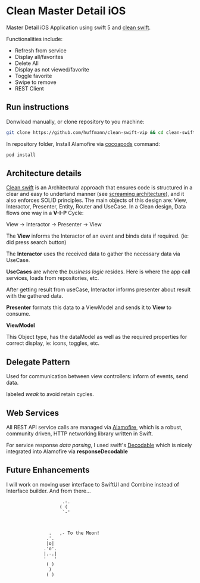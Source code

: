 # Clean Master Detail iOS 

Master Detail iOS Application using swift 5 and [clean swift](https://clean-swift.com).

Functionalities include:
* Refresh from service
* Display all/favorites
* Delete All
* Display as not viewed/favorite
* Toggle favorite
* Swipe to remove
* REST Client

## Run instructions
Donwload manually, or clone repository to you machine:

 ```bash
git clone https://github.com/huffmann/clean-swift-vip && cd clean-swift-vip
```
 
 In repository folder, Install Alamofire via [cocoapods](https://cocoapods.org) command:

```bash
pod install
```

## Architecture details

[Clean swift](https://clean-swift.com) is an Architectural approach that ensures code is structured in a clear and easy to undertand manner (see [screaming architecture](https://blog.cleancoder.com/uncle-bob/2011/09/30/Screaming-Architecture.html)), and it also enforces SOLID principles.  The main objects of this design are:  View, Interactor, Presenter, Entity, Router and UseCase. In a Clean design, Data flows one way in a __V-I-P__ Cycle: 

View -> Interactor -> Presenter -> View

The __View__ informs the Interactor of an event and binds data if required. (ie: did press search button)

The __Interactor__ uses the received data to gather the necessary data via UseCase.

__UseCases__ are where the _business logic_ resides. Here is where the app call services, loads from repositories, etc. 

After getting result from useCase, Interactor informs presenter about result with the gathered data. 

__Presenter__ formats this data to a ViewModel and sends it to __View__ to consume. 

__ViewModel__

This Object type, has the dataModel as well as the required properties for correct display, ie: icons, toggles, etc. 

## Delegate Pattern 

Used for communication between view controllers: inform of events, send data. 

labeled _weak_ to avoid retain cycles. 

## Web Services
All REST API service calls are managed via [Alamofire](https://github.com/Alamofire/Alamofire), which is a robust, community driven, HTTP networking library written in Swift.

For service response _data parsing_, I used swift's [Decodable](https://developer.apple.com/documentation/swift/decodable) which is nicely integrated into Alamofire via __responseDecodable__ 

## Future Enhancements 
I will work on moving user interface to SwiftUI and Combine instead of Interface builder. And from there...

                         .-.
                        ( (
                         `-'



                    .   ,- To the Moon!
                   .'.
                   |o|
                  .'o'.
                  |.-.|
                  '   '
                   ( )
                    )
                   ( )

